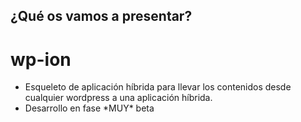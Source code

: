 ## ¿Qué os vamos a presentar?
# wp-ion<!-- .element: class="fragment" data-fragment-index="1" -->

<ul>
<li class="fragment" data-fragment-index="2">Esqueleto de aplicación híbrida para llevar los contenidos desde cualquier wordpress a una aplicación híbrida.</li>
<li class="fragment" data-fragment-index="3">Desarrollo en fase *MUY* beta</li>
</ul>
